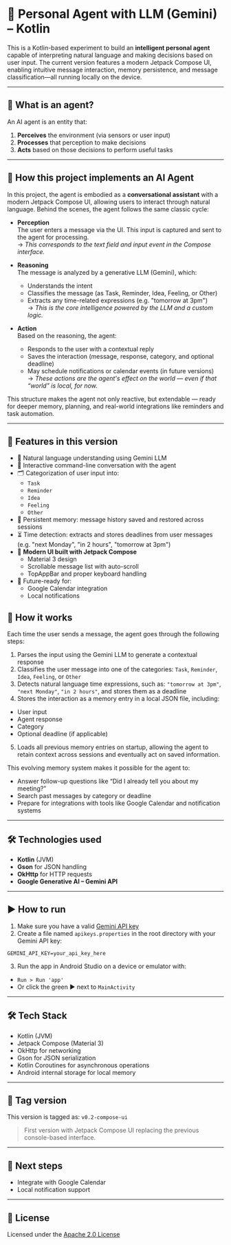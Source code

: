 # 🤖 Personal Agent with LLM (Gemini) – Kotlin

This is a Kotlin-based experiment to build an **intelligent personal agent** capable of
interpreting natural language and making decisions based on user input.  The current version
features a modern Jetpack Compose UI, enabling intuitive message interaction, memory persistence,
and message classification—all running locally on the device.

---

## 🧠 What is an agent?

An AI agent is an entity that:

1. **Perceives** the environment (via sensors or user input)
2. **Processes** that perception to make decisions
3. **Acts** based on those decisions to perform useful tasks

---

## 🤖 How this project implements an AI Agent

In this project, the agent is embodied as a **conversational assistant** with a modern
Jetpack Compose UI, allowing users to interact through natural language. Behind the scenes,
the agent follows the same classic cycle:

- **Perception**  
  The user enters a message via the UI. This input is captured and sent to the agent for processing.  
  → *This corresponds to the text field and input event in the Compose interface.*

- **Reasoning**  
  The message is analyzed by a generative LLM (Gemini), which:
  - Understands the intent
  - Classifies the message (as Task, Reminder, Idea, Feeling, or Other)
  - Extracts any time-related expressions (e.g. "tomorrow at 3pm")  
    → *This is the core intelligence powered by the LLM and a custom logic.*

- **Action**  
  Based on the reasoning, the agent:
  - Responds to the user with a contextual reply
  - Saves the interaction (message, response, category, and optional deadline)
  - May schedule notifications or calendar events (in future versions)  
    → *These actions are the agent's effect on the world — even if that “world” is local, for now.*

This structure makes the agent not only reactive, but extendable — ready for deeper memory,
planning, and real-world integrations like reminders and task automation.

---

## 🚀 Features in this version

- 🧠 Natural language understanding using Gemini LLM
- 💬 Interactive command-line conversation with the agent
- 🗂️ Categorization of user input into:
    - `Task`
    - `Reminder`
    - `Idea`
    - `Feeling`
    - `Other`
- 💾 Persistent memory: message history saved and restored across sessions
- ⏳ Time detection: extracts and stores deadlines from user messages  
  (e.g. "next Monday", "in 2 hours", "tomorrow at 3pm")
- 📱 **Modern UI built with Jetpack Compose**
    - Material 3 design
    - Scrollable message list with auto-scroll
    - TopAppBar and proper keyboard handling
- 🔄 Future-ready for:
    - Google Calendar integration
    - Local notifications

## 🧠 How it works

Each time the user sends a message, the agent goes through the following steps:
1. Parses the input using the Gemini LLM to generate a contextual response
2. Classifies the user message into one of the categories:
`Task`, `Reminder`, `Idea`, `Feeling`, or `Other`
3. Detects natural language time expressions, such as:
`"tomorrow at 3pm"`, `"next Monday"`, `"in 2 hours"`, and stores them as a deadline
4. Stores the interaction as a memory entry in a local JSON file, including:
- User input
- Agent response
- Category
- Optional deadline (if applicable)
5. Loads all previous memory entries on startup, allowing the agent to retain context across
sessions and eventually act on saved information.

This evolving memory system makes it possible for the agent to:
- Answer follow-up questions like “Did I already tell you about my meeting?”
- Search past messages by category or deadline
- Prepare for integrations with tools like Google Calendar and notification systems

---

## 🛠️ Technologies used

- **Kotlin** (JVM)
- **Gson** for JSON handling
- **OkHttp** for HTTP requests
- **Google Generative AI – Gemini API**

---

## ▶️ How to run

1. Make sure you have a valid [Gemini API key](https://makersuite.google.com/app)
2. Create a file named `apikeys.properties` in the root directory with your Gemini API key:
```
GEMINI_API_KEY=your_api_key_here
```

3. Run the app in Android Studio on a device or emulator with:

- `Run > Run 'app'`
- Or click the green ▶️ next to `MainActivity`

---

## 🛠️ Tech Stack

- Kotlin (JVM)
- Jetpack Compose (Material 3)
- OkHttp for networking
- Gson for JSON serialization
- Kotlin Coroutines for asynchronous operations
- Android internal storage for local memory

---

## 📌 Tag version

This version is tagged as: `v0.2-compose-ui`
> First version with Jetpack Compose UI replacing the previous console-based interface.

---

## 📌 Next steps

- Integrate with Google Calendar
- Local notification support

---

## 📄 License

Licensed under the [Apache 2.0 License](LICENSE)